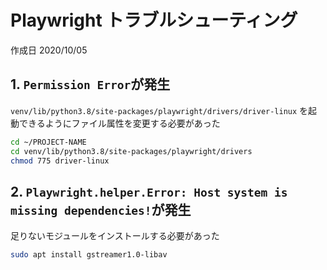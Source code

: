 # Playwright トラブルシューティング

作成日 2020/10/05

## 1. `Permission Error`が発生

`venv/lib/python3.8/site-packages/playwright/drivers/driver-linux` を起動できるようにファイル属性を変更する必要があった

```bash
cd ~/PROJECT-NAME
cd venv/lib/python3.8/site-packages/playwright/drivers
chmod 775 driver-linux
```

## 2. `Playwright.helper.Error: Host system is missing dependencies!`が発生

足りないモジュールをインストールする必要があった

```bash
sudo apt install gstreamer1.0-libav
```
